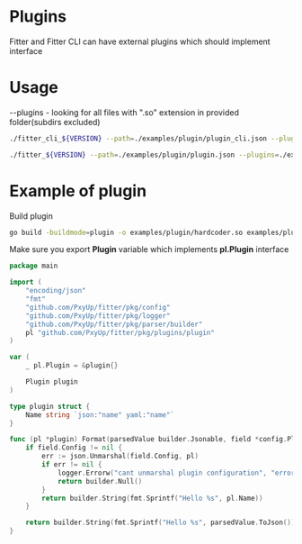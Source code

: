 # Plugins

Fitter and Fitter CLI can have external plugins which should implement interface

# Usage

--plugins - looking for all files with ".so" extension in provided folder(subdirs excluded)


```bash
./fitter_cli_${VERSION} --path=./examples/plugin/plugin_cli.json --plugins=./examples/plugin --copy=true
```

```bash
./fitter_${VERSION} --path=./examples/plugin/plugin.json --plugins=./examples/plugin
```

# Example of plugin


Build plugin
```bash
go build -buildmode=plugin -o examples/plugin/hardcoder.so examples/plugin/hardcoder/hardcoder.go
```

Make sure you export **Plugin** variable which implements **pl.Plugin** interface

```go
package main

import (
	"encoding/json"
	"fmt"
	"github.com/PxyUp/fitter/pkg/config"
	"github.com/PxyUp/fitter/pkg/logger"
	"github.com/PxyUp/fitter/pkg/parser/builder"
	pl "github.com/PxyUp/fitter/pkg/plugins/plugin"
)

var (
	_ pl.Plugin = &plugin{}

	Plugin plugin
)

type plugin struct {
	Name string `json:"name" yaml:"name"`
}

func (pl *plugin) Format(parsedValue builder.Jsonable, field *config.PluginFieldConfig, logger logger.Logger, index *uint32) builder.Jsonable {
	if field.Config != nil {
		err := json.Unmarshal(field.Config, pl)
		if err != nil {
			logger.Errorw("cant unmarshal plugin configuration", "error", err.Error())
			return builder.Null()
		}
		return builder.String(fmt.Sprintf("Hello %s", pl.Name))
	}

	return builder.String(fmt.Sprintf("Hello %s", parsedValue.ToJson()))
}

```